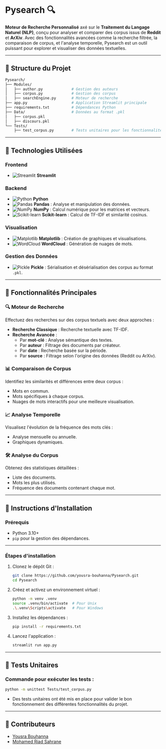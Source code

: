 # Pysearch 🔍

**Moteur de Recherche Personnalisé** axé sur le **Traitement du Langage Naturel (NLP)**, conçu pour analyser et comparer des corpus issus de **Reddit** et **ArXiv**. Avec des fonctionnalités avancées comme la recherche filtrée, la comparaison de corpus, et l'analyse temporelle, Pysearch est un outil puissant pour explorer et visualiser des données textuelles.

---


## 📁 Structure du Projet
```bash
Pysearch/
├── Modules/
│   ├── author.py             # Gestion des auteurs
│   ├── corpus.py             # Gestion des corpus
│   ├── searchEngine.py       # Moteur de recherche
├── app.py                    # Application Streamlit principale
├── requirements.txt          # Dépendances Python
├── Data/                     # Données au format .pkl
│   ├── corpus.pkl
│   ├── discours.pkl
└── Tests/
    ├── test_corpus.py        # Tests unitaires pour les fonctionnalités des corpus
```

--- 

## 🚀 Technologies Utilisées

### Frontend
- ![Streamlit](https://img.shields.io/badge/-Streamlit-FF4B4B?logo=streamlit&logoColor=white) **Streamlit**

### Backend
- ![Python](https://img.shields.io/badge/-Python-3776AB?logo=python&logoColor=white) **Python**
- ![Pandas](https://img.shields.io/badge/-Pandas-150458?logo=pandas&logoColor=white) **Pandas** : Analyse et manipulation des données.
- ![NumPy](https://img.shields.io/badge/-NumPy-013243?logo=numpy&logoColor=white) **NumPy** : Calcul numérique pour les matrices et vecteurs.
- ![Scikit-learn](https://img.shields.io/badge/-Scikit--learn-F7931E?logo=scikit-learn&logoColor=white) **Scikit-learn** : Calcul de TF-IDF et similarité cosinus.

### Visualisation
- ![Matplotlib](https://img.shields.io/badge/-Matplotlib-11557C?logo=matplotlib&logoColor=white) **Matplotlib** : Création de graphiques et visualisations.
- ![WordCloud](https://img.shields.io/badge/-WordCloud-009688?logo=wordcloud&logoColor=white) **WordCloud** : Génération de nuages de mots.

### Gestion des Données
- ![Pickle](https://img.shields.io/badge/-Pickle-FFCC00?logo=python&logoColor=black) **Pickle** : Sérialisation et désérialisation des corpus au format `.pkl`.

---

## 🚀 Fonctionnalités Principales

### 🔍 **Moteur de Recherche**
Effectuez des recherches sur des corpus textuels avec deux approches :
- **Recherche Classique** : Recherche textuelle avec TF-IDF.
- **Recherche Avancée** :
  - Par **mot-clé** : Analyse sémantique des textes.
  - Par **auteur** : Filtrage des documents par créateur.
  - Par **date** : Recherche basée sur la période.
  - Par **source** : Filtrage selon l'origine des données (Reddit ou ArXiv).

### 📊 **Comparaison de Corpus**
Identifiez les similarités et différences entre deux corpus :
- Mots en commun.
- Mots spécifiques à chaque corpus.
- Nuages de mots interactifs pour une meilleure visualisation.

### 📈 **Analyse Temporelle**
Visualisez l'évolution de la fréquence des mots clés :
- Analyse mensuelle ou annuelle.
- Graphiques dynamiques.

### 🛠️ **Analyse du Corpus**
Obtenez des statistiques détaillées :
- Liste des documents.
- Mots les plus utilisés.
- Fréquence des documents contenant chaque mot.



---

## 📄 Instructions d'Installation

### Prérequis
- Python 3.10+
- `pip` pour la gestion des dépendances.

---

### Étapes d'installation

1.  Clonez le dépôt Git :
    ```bash
    git clone https://github.com/yousra-bouhanna/Pysearch.git
    cd Pysearch
    ```

2.  Créez et activez un environnement virtuel :
    ```bash
    python -m venv .venv
    source .venv/bin/activate  # Pour Unix
    .\.venv\Scripts\activate   # Pour Windows
    ```

3. Installez les dépendances :
    ```bash
    pip install -r requirements.txt
    ```

4. Lancez l'application :
    ```bash
    streamlit run app.py
    ```

---

## 🧪 Tests Unitaires

### Commande pour exécuter les tests :
```bash
python -m unittest Tests/test_corpus.py
```

- Des tests unitaires ont été mis en place pour valider le bon fonctionnement des différentes fonctionnalités du projet.

---

## 👥 Contributeurs

- [Yousra Bouhanna](https://github.com/yousra-bouhanna)
- [Mohamed Riad Sahrane](https://github.com/riadshrn)
